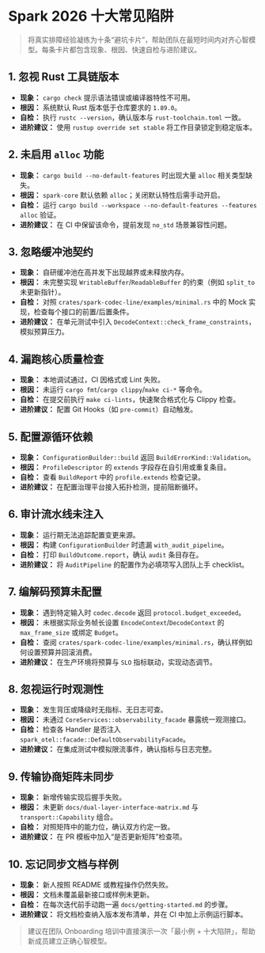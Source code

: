 # Spark 2026 十大常见陷阱

> 将真实排障经验凝练为十条“避坑卡片”，帮助团队在最短时间内对齐心智模型。每条卡片都包含现象、根因、快速自检与进阶建议。

## 1. 忽视 Rust 工具链版本
- **现象：** `cargo check` 提示语法错误或编译器特性不可用。
- **根因：** 系统默认 Rust 版本低于仓库要求的 `1.89.0`。
- **自检：** 执行 `rustc --version`，确认版本与 `rust-toolchain.toml` 一致。
- **进阶建议：** 使用 `rustup override set stable` 将工作目录锁定到稳定版本。

## 2. 未启用 `alloc` 功能
- **现象：** `cargo build --no-default-features` 时出现大量 `alloc` 相关类型缺失。
- **根因：** `spark-core` 默认依赖 `alloc`；关闭默认特性后需手动开启。
- **自检：** 运行 `cargo build --workspace --no-default-features --features alloc` 验证。
- **进阶建议：** 在 CI 中保留该命令，提前发现 `no_std` 场景兼容性问题。

## 3. 忽略缓冲池契约
- **现象：** 自研缓冲池在高并发下出现越界或未释放内存。
- **根因：** 未完整实现 `WritableBuffer`/`ReadableBuffer` 的约束（例如 `split_to` 未更新指针）。
- **自检：** 对照 `crates/spark-codec-line/examples/minimal.rs` 中的 Mock 实现，检查每个接口的前置/后置条件。
- **进阶建议：** 在单元测试中引入 `DecodeContext::check_frame_constraints`，模拟预算压力。

## 4. 漏跑核心质量检查
- **现象：** 本地调试通过，CI 因格式或 Lint 失败。
- **根因：** 未运行 `cargo fmt`/`cargo clippy`/`make ci-*` 等命令。
- **自检：** 在提交前执行 `make ci-lints`，快速聚合格式化与 Clippy 检查。
- **进阶建议：** 配置 Git Hooks（如 `pre-commit`）自动触发。

## 5. 配置源循环依赖
- **现象：** `ConfigurationBuilder::build` 返回 `BuildErrorKind::Validation`。
- **根因：** `ProfileDescriptor` 的 `extends` 字段存在自引用或重复条目。
- **自检：** 查看 `BuildReport` 中的 `profile.extends` 检查记录。
- **进阶建议：** 在配置治理平台接入拓扑检测，提前阻断循环。

## 6. 审计流水线未注入
- **现象：** 运行期无法追踪配置变更来源。
- **根因：** 构建 `ConfigurationBuilder` 时遗漏 `with_audit_pipeline`。
- **自检：** 打印 `BuildOutcome.report`，确认 `audit` 条目存在。
- **进阶建议：** 将 `AuditPipeline` 的配置作为必填项写入团队上手 checklist。

## 7. 编解码预算未配置
- **现象：** 遇到特定输入时 `codec.decode` 返回 `protocol.budget_exceeded`。
- **根因：** 未根据实际业务帧长设置 `EncodeContext`/`DecodeContext` 的 `max_frame_size` 或绑定 `Budget`。
- **自检：** 查阅 `crates/spark-codec-line/examples/minimal.rs`，确认样例如何设置预算并回滚消费。
- **进阶建议：** 在生产环境将预算与 `SLO` 指标联动，实现动态调节。

## 8. 忽视运行时观测性
- **现象：** 发生背压或降级时无指标、无日志可查。
- **根因：** 未通过 `CoreServices::observability_facade` 暴露统一观测接口。
- **自检：** 检查各 Handler 是否注入 `spark_otel::facade::DefaultObservabilityFacade`。
- **进阶建议：** 在集成测试中模拟限流事件，确认指标与日志完整。

## 9. 传输协商矩阵未同步
- **现象：** 新增传输实现后握手失败。
- **根因：** 未更新 `docs/dual-layer-interface-matrix.md` 与 `transport::Capability` 组合。
- **自检：** 对照矩阵中的能力位，确认双方约定一致。
- **进阶建议：** 在 PR 模板中加入“是否更新矩阵”检查项。

## 10. 忘记同步文档与样例
- **现象：** 新人按照 README 或教程操作仍然失败。
- **根因：** 文档未覆盖最新接口或样例未更新。
- **自检：** 在每次迭代前手动跑一遍 `docs/getting-started.md` 的步骤。
- **进阶建议：** 将文档检查纳入版本发布清单，并在 CI 中加上示例运行脚本。

> 建议在团队 Onboarding 培训中直接演示一次「最小例 + 十大陷阱」，帮助新成员建立正确心智模型。

